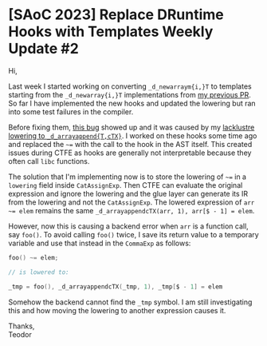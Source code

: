 # [SAoC 2023] Replace DRuntime Hooks with Templates Weekly Update #2

Hi,

Last week I started working on converting `_d_newarraym{i,}T` to templates starting from the `_d_newarray{i,}T` implementations from [my previous PR](https://github.com/dlang/dmd/pull/15299/).
So far I have implemented the new hooks and updated the lowering but ran into some test failures in the compiler.

Before fixing them, [this bug](https://issues.dlang.org/show_bug.cgi?id=24159) showed up and it was caused by my [lacklustre lowering to `_d_arrayappend{T,cTX}`](https://github.com/dlang/dmd/pull/13495).
I worked on these hooks some time ago and replaced the `~=` with the call to the hook in the AST itself.
This created issues during CTFE as hooks are generally not interpretable because they often call `libc` functions.

The solution that I'm implementing now is to store the lowering of `~=` in a `lowering` field inside `CatAssignExp`.
Then CTFE can evaluate the original expression and ignore the lowering and the glue layer can generate its IR from the lowering and not the `CatAssignExp`.
The lowered expression of `arr ~= elem` remains the same `_d_arrayappendcTX(arr, 1), arr[$ - 1] = elem`.

However, now this is causing a backend error when `arr` is a function call, say `foo()`.
To avoid calling `foo()` twice, I save its return value to a temporary variable and use that instead in the `CommaExp` as follows:

```d
foo() ~= elem;

// is lowered to:

_tmp = foo(), _d_arrayappendcTX(_tmp, 1), _tmp[$ - 1] = elem
```

Somehow the backend cannot find the `_tmp` symbol.
I am still investigating this and how moving the lowering to another expression causes it.

Thanks,\
Teodor
